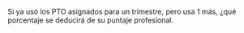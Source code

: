 Si ya usó los PTO asignados para un trimestre, pero usa 1 más, ¿qué porcentaje se deducirá de su puntaje profesional.